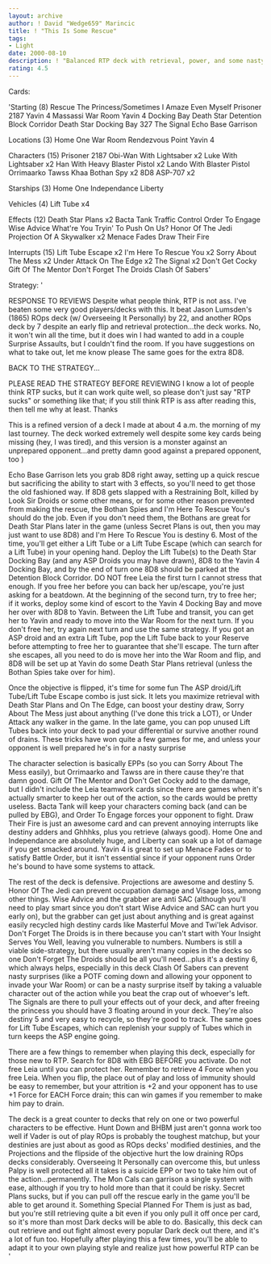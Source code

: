 ```yaml
---
layout: archive
author: ! David "Wedge659" Marincic
title: ! "This Is Some Rescue"
tags:
- Light
date: 2000-08-10
description: ! "Balanced RTP deck with retrieval, power, and some nasty surprises."
rating: 4.5
---
```

Cards: 

'Starting (8)
Rescue The Princess/Sometimes I Amaze Even Myself
Prisoner 2187
Yavin 4 Massassi War Room
Yavin 4 Docking Bay
Death Star Detention Block Corridor
Death Star Docking Bay 327
The Signal
Echo Base Garrison

Locations (3)
Home One War Room
Rendezvous Point
Yavin 4

Characters (15)
Prisoner 2187
Obi-Wan With Lightsaber x2
Luke With Lightsaber x2
Han With Heavy Blaster Pistol x2
Lando With Blaster Pistol
Orrimaarko
Tawss Khaa
Bothan Spy x2
8D8
ASP-707 x2

Starships (3)
Home One
Independance
Liberty

Vehicles (4)
Lift Tube x4

Effects (12)
Death Star Plans x2
Bacta Tank
Traffic Control
Order To Engage
Wise Advice
What're You Tryin' To Push On Us?
Honor Of The Jedi
Projection Of A Skywalker x2
Menace Fades
Draw Their Fire

Interrupts (15)
Lift Tube Escape x2
I'm Here To Rescue You x2
Sorry About The Mess x2
Under Attack
On The Edge x2
The Signal x2
Don't Get Cocky
Gift Of The Mentor
Don't Forget The Droids
Clash Of Sabers'

Strategy: '

RESPONSE TO REVIEWS
Despite what people think, RTP is not ass.  I've beaten some very good players/decks with this.  It beat Jason Lumsden's (1865) ROps deck (w/ Overseeing It Personally) by 22, and another ROps deck by 7 despite an early flip and retrieval protection...the deck works.  No, it won't win all the time, but it does win	I had wanted to add in a couple Surprise Assaults, but I couldn't find the room.  If you have suggestions on what to take out, let me know please  The same goes for the extra 8D8.

BACK TO THE STRATEGY...

PLEASE READ THE STRATEGY BEFORE REVIEWING
I know a lot of people think RTP sucks, but it can work quite well, so please don't just say "RTP sucks" or something like that; if you still think RTP is ass after reading this, then tell me why at least.  Thanks

This is a refined version of a deck I made at about 4 a.m. the morning of my last tourney.  The deck worked extremely well despite some key cards being missing (hey, I was tired), and this version is a monster against an unprepared opponent...and pretty damn good against a prepared opponent, too )

Echo Base Garrison lets you grab 8D8 right away, setting up a quick rescue but sacrificing the ability to start with 3 effects, so you'll need to get those the old fashioned way.  If 8D8 gets slapped with a Restraining Bolt, killed by Look Sir Droids or some other means, or for some other reason prevented from making the rescue, the Bothan Spies and I'm Here To Rescue You's should do the job.	Even if you don't need them, the Bothans are great for Death Star Plans later in the game (unless Secret Plans is out, then you may just want to use 8D8) and I'm Here To Rescue You is destiny 6.  Most of the time, you'll get either a Lift Tube or a Lift Tube Escape (which can search for a Lift Tube) in your opening hand.  Deploy the Lift Tube(s) to the Death Star Docking Bay (and any ASP Droids you may have drawn), 8D8 to the Yavin 4 Docking Bay, and by the end of turn one 8D8 should be parked at the Detention Block Corridor.  DO NOT free Leia the first turn  I cannot stress that enough.  If you free her before you can back her up/escape, you're just asking for a beatdown.  At the beginning of the second turn, try to free her; if it works, deploy some kind of escort to the Yavin 4 Docking Bay and move her over with 8D8 to Yavin.  Between the Lift Tube and transit, you can get her to Yavin and ready to move into the War Room for the next turn.  If you don't free her, try again next turn and use the same strategy.  If you got an ASP droid and an extra Lift Tube, pop the Lift Tube back to your Reserve before attempting to free her to guarantee that she'll escape.  The turn after she escapes, all you need to do is move her into the War Room and flip, and 8D8 will be set up at Yavin do some Death Star Plans retrieval (unless the Bothan Spies take over for him).

Once the objective is flipped, it's time for some fun  The ASP droid/Lift Tube/Lift Tube Escape combo is just sick.  It lets you maximize retrieval with Death Star Plans and On The Edge, can boost your destiny draw, Sorry About The Mess just about anything (I've done this trick a LOT), or Under Attack any walker in the game.  In the late game, you can pop unused Lift Tubes back into your deck to pad your differential or survive another round of drains.  These tricks have won quite a few games for me, and unless your opponent is well prepared he's in for a nasty surprise

The character selection is basically EPPs (so you can Sorry About The Mess easily), but Orrimaarko and Tawss are in there cause they're that damn good.  Gift Of The Mentor and Don't Get Cocky add to the damage, but I didn't include the Leia teamwork cards since there are games when it's actually smarter to keep her out of the action, so the cards would be pretty useless.  Bacta Tank will keep your characters coming back (and can be pulled by EBG), and Order To Engage forces your opponent to fight.  Draw Their Fire is just an awesome card and can prevent annoying interrupts like destiny adders and Ghhhks, plus you retrieve (always good).  Home One and Independance are absolutely huge, and Liberty can soak up a lot of damage if you get smacked around.  Yavin 4 is great to set up Menace Fades or to satisfy Battle Order, but it isn't essential since if your opponent runs Order he's bound to have some systems to attack.

The rest of the deck is defensive.  Projections are awesome and destiny 5.  Honor Of The Jedi can prevent occupation damage and Visage loss, among other things.  Wise Advice and the grabber are anti SAC (although you'll need to play smart since you don't start Wise Advice and SAC can hurt you early on), but the grabber can get just about anything and is great against easily recycled high destiny cards like Masterful Move and Twi'lek Advisor.  Don't Forget The Droids is in there because you can't start with Your Insight Serves You Well, leaving you vulnerable to numbers.  Numbers is still a viable side-strategy, but there usually aren't many copies in the decks so one Don't Forget The Droids should be all you'll need...plus it's a destiny 6, which always helps, especially in this deck  Clash Of Sabers can prevent nasty surprises (like a POTF coming down and allowing your opponent to invade your War Room) or can be a nasty surprise itself by taking a valuable character out of the action while you beat the crap out of whoever's left.  The Signals are there to pull your effects out of your deck, and after freeing the princess you should have 3 floating around in your deck.	They're also destiny 5 and very easy to recycle, so they're good to track.  The same goes for Lift Tube Escapes, which can replenish your supply of Tubes which in turn keeps the ASP engine going.

There are a few things to remember when playing this deck, especially for those new to RTP.  Search for 8D8 with EBG BEFORE you activate.  Do not free Leia until you can protect her.	Remember to retrieve 4 Force when you free Leia.  When you flip, the place out of play and loss of immunity should be easy to remember, but your attrition is +2 and your opponent has to use +1 Force for EACH Force drain; this can win games if you remember to make him pay to drain.

The deck is a great counter to decks that rely on one or two powerful characters to be effective.  Hunt Down and BHBM just aren't gonna work too well if Vader is out of play  ROps is probably the toughest matchup, but your destinies are just about as good as ROps decks' modified destinies, and the Projections and the flipside of the objective hurt the low draining ROps decks considerably.  Overseeing It Personally can overcome this, but unless Palpy is well protected all it takes is a suicide EPP or two to take him out of the action...permanently.  The Mon Cals can garrison a single system with ease, although if you try to hold more than that it could be risky.  Secret Plans sucks, but if you can pull off the rescue early in the game you'll be able to get around it.  Something Special Planned For Them is just as bad, but you're still retrieving quite a bit even if you only pull it off once per card, so it's more than most Dark decks will be able to do.  Basically, this deck can out retrieve and out fight almost every popular Dark deck out there, and it's a lot of fun too.  Hopefully after playing this a few times, you'll be able to adapt it to your own playing style and realize just how powerful RTP can be    '